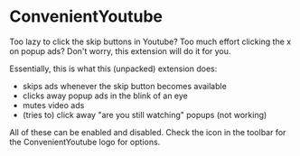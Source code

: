 # ConvenientYoutube

Too lazy to click the skip buttons in Youtube? Too much effort clicking the x on popup ads? Don't worry, this extension will do it for you.

Essentially, this is what this (unpacked) extension does:
 - skips ads whenever the skip button becomes available
 - clicks away popup ads in the blink of an eye
 - mutes video ads
 - (tries to) click away "are you still watching" popups (not working)

All of these can be enabled and disabled. Check the icon in the toolbar for the ConvenientYoutube logo for options. 